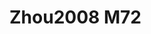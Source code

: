 <a name="material" />

# Zhou2008 M72
<script type="application/ld+json">
  {
    "@context": "https://schema.org/",
    "@type": "ChemicalSubstance",
    "http://purl.org/dc/terms/conformsTo":
      {
        "@type": "CreativeWork",
        "@id": "https://bioschemas.org/profiles/ChemicalSubstance/0.4-RELEASE/"
      },
    "@id": "https://egonw.github.io/nanowiki/nanowiki284.html#material",
    "name": "Zhou2008 M72",
    "sameAs": "http://127.0.0.1/mediawiki/index.php/Special:URIResolver/Zhou2008_M72"
  }
</script>

